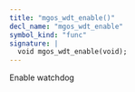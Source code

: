 ```yaml
---
title: "mgos_wdt_enable()"
decl_name: "mgos_wdt_enable"
symbol_kind: "func"
signature: |
  void mgos_wdt_enable(void);
---
```


Enable watchdog 


